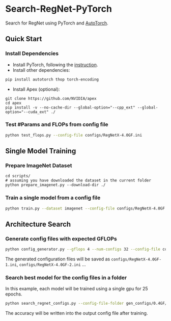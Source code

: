 # Search-RegNet-PyTorch

Search for RegNet using PyTorch and [AutoTorch](http://autotorch.org/).

## Quick Start

### Install Dependencies

- Install PyTorch, following the [instruction](https://pytorch.org/get-started/locally/).
- Install other dependencies:
```bash
pip install autotorch thop torch-encoding
```

- Install Apex (optional):

```
git clone https://github.com/NVIDIA/apex
cd apex
pip install -v --no-cache-dir --global-option="--cpp_ext" --global-option="--cuda_ext" ./
```

### Test #Params and FLOPs from config file
```bash
python test_flops.py --config-file configs/RegNetX-4.0GF.ini
```

## Single Model Training

### Prepare ImageNet Dataset
```
cd scripts/
# assuming you have downloaded the dataset in the current folder
python prepare_imagenet.py --download-dir ./
```

### Train a single model from a config file
```bash
python train.py --dataset imagenet --config-file configs/RegNetX-4.0GF.ini --lr-scheduler cos --epochs 120 --checkname resnet50_check --lr 0.025 --batch-size 64 --amp
```

## Architecture Search

### Generate config files with expected GFLOPs
```bash
python config_generator.py --gflops 4 --num-configs 32 --config-file configs/RegNetX-4.0GF
```

The generated configuration files will be saved as `configs/RegNetX-4.0GF-1.ini`,
`configs/RegNetX-4.0GF-2.ini` ...

### Search best model for the config files in a folder
In this example, each model will be trained using a single gpu for 25 epochs. 

```bash
python search_regnet_configs.py --config-file-folder gen_configs/0.4GF/ --output-folder out_configs/ --epochs 25
```
The accuracy will be written into the output config file after training.

